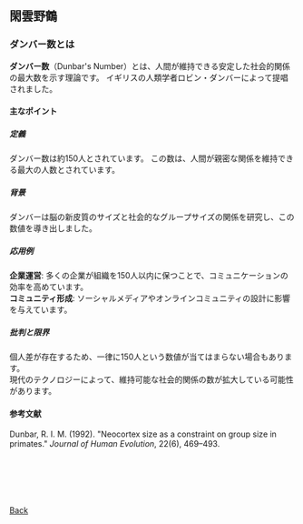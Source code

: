 ## 閑雲野鶴

### ダンバー数とは
**ダンバー数**（Dunbar's Number）とは、人間が維持できる安定した社会的関係の最大数を示す理論です。
イギリスの人類学者ロビン・ダンバーによって提唱されました。

#### 主なポイント

##### 定義  
ダンバー数は約150人とされています。
この数は、人間が親密な関係を維持できる最大の人数とされています。

##### 背景  
ダンバーは脳の新皮質のサイズと社会的なグループサイズの関係を研究し、この数値を導き出しました。

##### 応用例  
**企業運営**: 多くの企業が組織を150人以内に保つことで、コミュニケーションの効率を高めています。  
**コミュニティ形成**: ソーシャルメディアやオンラインコミュニティの設計に影響を与えています。

##### 批判と限界  
個人差が存在するため、一律に150人という数値が当てはまらない場合もあります。  
現代のテクノロジーによって、維持可能な社会的関係の数が拡大している可能性があります。

#### 参考文献
Dunbar, R. I. M. (1992). "Neocortex size as a constraint on group size in primates." *Journal of Human Evolution*, 22(6), 469–493.

<p style="margin-top: 100px;"></p>

[Back](./../../)
